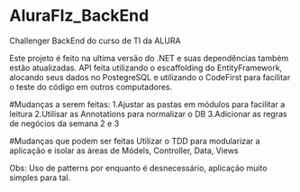 # AluraFIz_BackEnd
Challenger BackEnd  do curso de TI da ALURA

Este projeto é feito na ultima versão do .NET e suas dependências também estão atualizadas.
API feita utilizando o escaffolding do EntityFramework, alocando seus dados no PostegreSQL e utilizando o CodeFirst para facilitar o teste do código em outros computadores.

#Mudanças a serem feitas:
1.Ajustar as pastas em módulos para facilitar a leitura
2.Utilisar as Annotations para normalizar o DB
3.Adicionar as regras de negócios da semana 2 e 3 

#Mudanças que podem ser feitas
Utilizar o TDD para modularizar a aplicação e isolar as áreas de Módels, Controller, Data, Views 

Obs: Uso de patterns por enquanto é desnecessário, aplicação muito simples para tal.
